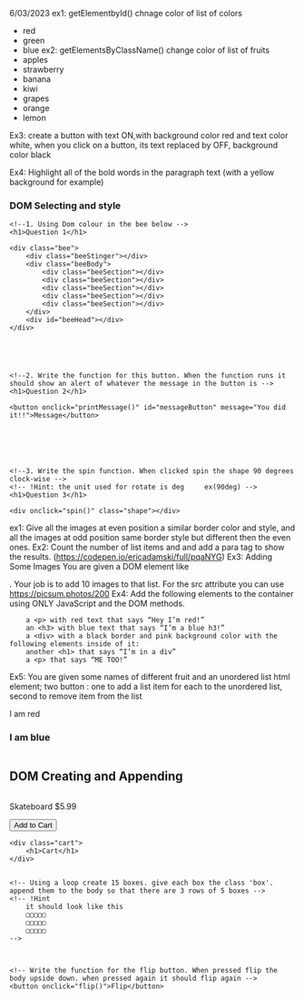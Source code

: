 6/03/2023
ex1: getElementbyId() chnage color of list of colors
- red
- green
- blue
ex2: getElementsByClassName() change color of list of fruits
- apples
- strawberry
- banana
- kiwi
- grapes
- orange
- lemon

Ex3: create a button with text ON,with background color red and text color white, when you click on a button, its text replaced by OFF, background color black

Ex4: Highlight all of the bold words in the paragraph text (with a yellow background for example)

<h3>DOM Selecting and style</h3>


    <!--1. Using Dom colour in the bee below -->
    <h1>Question 1</h1>

    <div class="bee">
        <div class="beeStinger"></div>
        <div class="beeBody">
            <div class="beeSection"></div>
            <div class="beeSection"></div>
            <div class="beeSection"></div>
            <div class="beeSection"></div>
            <div class="beeSection"></div>
        </div>
        <div id="beeHead"></div>
    </div>





    <!--2. Write the function for this button. When the function runs it should show an alert of whatever the message in the button is -->
    <h1>Question 2</h1>

    <button onclick="printMessage()" id="messageButton" message="You did it!!">Message</button>






    <!--3. Write the spin function. When clicked spin the shape 90 degrees clock-wise -->
    <!-- !Hint: the unit used for rotate is deg     ex(90deg) -->
    <h1>Question 3</h1>

    <div onclick="spin()" class="shape"></div>




ex1:
Give all the images at even position a similar border color and style, and all the images at odd position same border style but different then the even ones.
Ex2: 
Count the number of list items and and add a para tag to show the results.
(https://codepen.io/ericadamski/full/pqaNYG)
Ex3: Adding Some Images
You are given a DOM element like <ul class="iamge-list"></ul>. Your job is to add 10 images to that list. For the src attribute you can use https://picsum.photos/200
Ex4:
Add the following elements to the container using ONLY JavaScript and the DOM methods.

		a <p> with red text that says “Hey I’m red!”
		an <h3> with blue text that says “I’m a blue h3!”
		a <div> with a black border and pink background color with the following elements inside of it:
		another <h1> that says “I’m in a div”
		a <p> that says “ME TOO!”
Ex5:
You are given some names of different fruit and an unordered list html element; two button : one to add a list item for each to the unordered list, second to remove item from the list	



<ul>
</ul>


<p>I am red
<h3>I am blue
<div>
	<h1>
	<p>
</div>

<h2>DOM Creating and Appending</h2>
    <!-- Write the function for adding the product to the cart -->
    <div class="product">
        <div class="imgDiv">
            <img src="https://m.media-amazon.com/images/I/61jR700-izL._SL1391_.jpg" alt="">
        </div>
        <p class="productDetails"><span class="name">Skateboard</span> $<span class="price">5.99</span></p>
        <button class="addToCart" onclick="addToCart()">Add to Cart</button>
    </div>

    <div class="cart">
        <h1>Cart</h1>
    </div>


    <!-- Using a loop create 15 boxes. give each box the class 'box'. append them to the body so that there are 3 rows of 5 boxes -->
    <!-- !Hint
        it should look like this
        ▢▢▢▢▢
        ▢▢▢▢▢
        ▢▢▢▢▢
    -->



    <!-- Write the function for the flip button. When pressed flip the body upside down. when pressed again it should flip again -->
    <button onclick="flip()">Flip</button>

